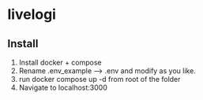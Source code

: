 # livelogi

## Install

1. Install docker + compose
2. Rename .env_example --> .env and modify as you like.
3. run docker compose up -d from root of the folder
4. Navigate to localhost:3000
